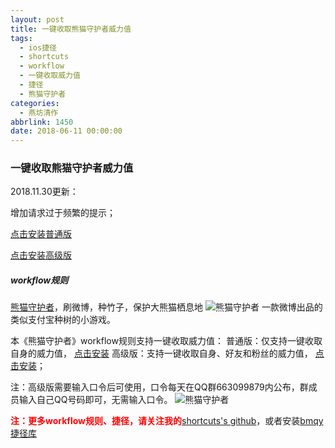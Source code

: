 ```yaml
---
layout: post
title: 一键收取熊猫守护者威力值
tags:
  - ios捷径
  - shortcuts
  - workflow
  - 一键收取威力值
  - 捷径
  - 熊猫守护者
categories:
  - 燕坊清作
abbrlink: 1450
date: 2018-06-11 00:00:00
---
```


<!-- build time:Sat Jun 23 2018 12:05:15 GMT+0800 (中国标准时间) -->

### 一键收取熊猫守护者威力值

2018.11.30更新：

增加请求过于频繁的提示；

[点击安装普通版](https://www.icloud.com/shortcuts/ce67761f051e4182b7ae532b1e0640b6)

[点击安装高级版](https://www.icloud.com/shortcuts/f113199b0b6240c9ad081019519cbe83)

##### workflow规则

[熊猫守护者](https://m.weibo.cn/z/panda)，刷微博，种竹子，保护大熊猫栖息地
![熊猫守护者](http://image.bmqy.net/uploads/2018/06/m.weibo.cn_z_panda.png)
一款微博出品的类似支付宝种树的小游戏。

本《熊猫守护者》workflow规则支持一键收取威力值：
普通版：仅支持一键收取自身的威力值， [点击安装](https://workflow.is/workflows/f27771cbbbb0444d9f24b0498108e948)
高级版：支持一键收取自身、好友和粉丝的威力值， [点击安装](https://workflow.is/workflows/13b3e14e383744c590090e1b18d0d368)；

注：高级版需要输入口令后可使用，口令每天在QQ群663099879内公布，群成员输入自己QQ号码即可，无需输入口令。
![熊猫守护者](http://image.bmqy.net/uploads/2018/06/2018061113065121.png)

<span style="color: #ff0000">**注：更多**</span><span style="color: #ff0000">**workflow**</span><span style="color: #ff0000">**规则、捷径，请关注我的**</span>[shortcuts's github](https://github.com/bmqy/shortcuts/wiki)，或者安装[bmqy](https://www.icloud.com/shortcuts/a14823271c7d4ecfa2afc3011a2e0526)[捷径库](https://www.icloud.com/shortcuts/a14823271c7d4ecfa2afc3011a2e0526)

<!-- rebuild by neat -->